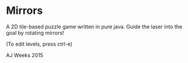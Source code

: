 Mirrors
===
A 2D tile-based puzzle game written in pure java. Guide the laser into the goal by rotating mirrors!

(To edit levels, press ctrl-e)

AJ Weeks 2015
